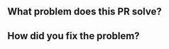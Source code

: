 ## What problem does this PR solve?

<!--
    Reference the issue # if appropriate
-->

## How did you fix the problem?

<!--
    Include a summary of the change.
-->